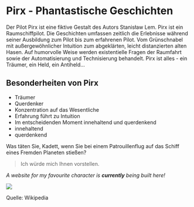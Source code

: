 # Pirx - Phantastische Geschichten

Der Pilot Pirx ist eine fiktive Gestalt des Autors Stanisław Lem. Pirx ist ein Raumschiffpilot. Die Geschichten umfassen zeitlich die Erlebnisse während seiner Ausbildung zum Pilot bis zum erfahrenen Pilot. Vom Grünschnabel mit außergewöhnlicher Intuition zum abgeklärten, leicht distanzierten alten Hasen. Auf humorvolle Weise werden existentielle Fragen der Raumfahrt sowie der Automatisierung und Technisierung behandelt. Pirx ist alles - ein Träumer, ein Held, ein Antiheld... 

## Besonderheiten von Pirx 

* Träumer  
* Querdenker
* Konzentration auf das Wesentliche
* Erfahrung führt zu Intuition 
* Im entscheidenden Moment innehaltend und querdenkend
 * innehaltend
 * querdenkend

Was täten Sie, Kadett, wenn Sie bei einem Patrouillenflug auf das Schiff eines Fremden Planeten stießen?
> Ich würde mich 
> Ihnen vorstellen.


*A website for my favourite character is **currently** being built here!*

<img src="https://de.wikipedia.org/wiki/Stanis%C5%82aw_Lem#/media/Datei:Stanis%C5%82aw_Lem.jpg"/>


Quelle: Wikipedia 
